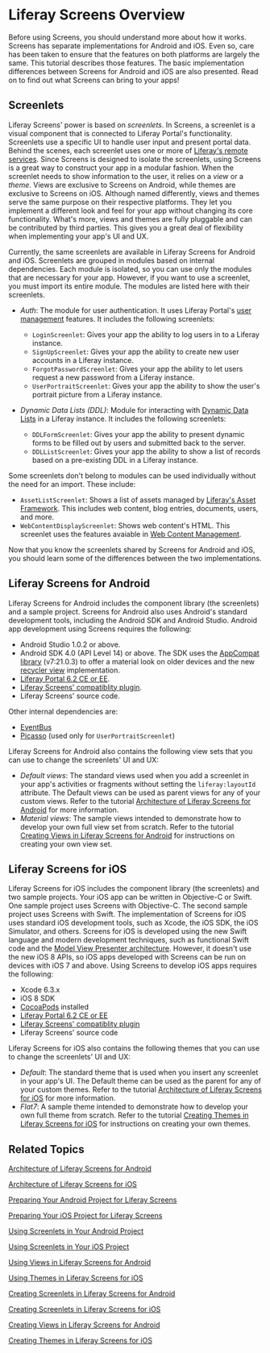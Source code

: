 # Liferay Screens Overview [](id=liferay-screens-overview)

Before using Screens, you should understand more about how it works. Screens has 
separate implementations for Android and iOS. Even so, care has been taken to 
ensure that the features on both platforms are largely the same. This tutorial 
describes those features. The basic implementation differences between Screens 
for Android and iOS are also presented. Read on to find out what Screens can 
bring to your apps!

## Screenlets [](id=screenlets)

Liferay Screens' power is based on *screenlets*. In Screens, a screenlet is a 
visual component that is connected to Liferay Portal's functionality. Screenlets 
use a specific UI to handle user input and present portal data. Behind the 
scenes, each screenlet uses one or more of [Liferay's remote services](/tutorials/-/knowledge_base/6-2/invoking-remote-services). 
Since Screens is designed to isolate the screenlets, using Screens is a great 
way to construct your app in a modular fashion. When the screenlet needs to show 
information to the user, it relies on a *view* or a *theme*. Views are exclusive 
to Screens on Android, while themes are exclusive to Screens on iOS. Although 
named differently, views and themes serve the same purpose on their respective 
platforms. They let you implement a different look and feel for your app without 
changing its core functionality. What's more, views and themes are fully 
pluggable and can be contributed by third parties. This gives you a great deal 
of flexibility when implementing your app's UI and UX. 

Currently, the same screenlets are available in Liferay Screens for Android and
iOS. Screenlets are grouped in modules based on internal dependencies. Each
module is isolated, so you can use only the modules that are necessary for your
app. However, if  you want to use a screenlet, you must import its entire
module. The modules are listed here with their screenlets. 

- *Auth*: The module for user authentication. It uses Liferay Portal's 
  [user management](/portal/-/knowledge_base/6-2/user-management) features. It 
  includes the following screenlets: 

	- `LoginScreenlet`: Gives your app the ability to log users in to a 
	  Liferay instance.
	- `SignUpScreenlet`: Gives your app the ability to create new user 
	  accounts in a Liferay instance.
	- `ForgotPasswordScreenlet`: Gives your app the ability to let users 
	  request a new password from a Liferay instance. 
	- `UserPortraitScreenlet`: Gives your app the ability to show the user's 
	  portrait picture from a Liferay instance.

- *Dynamic Data Lists (DDL)*: Module for interacting with [Dynamic Data Lists](/portal/-/knowledge_base/6-2/using-web-forms-and-dynamic-data-lists) 
  in a Liferay instance. It includes the following screenlets:

	- `DDLFormScreenlet`: Gives your app the ability to present dynamic 
	  forms to be filled out by users and submitted back to the server.
	- `DDLListScreenlet`: Gives your app the ability to show a list of 
	  records based on a pre-existing DDL in a Liferay instance.

Some screenlets don't belong to modules can be used individually without the
need for an import. These include: 

- `AssetListScreenlet`: Shows a list of assets managed by 
  [Liferay's Asset Framework](/tutorials/-/knowledge_base/6-2/asset-framework). 
  This includes web content, blog entries, documents, users, and more. 
- `WebContentDisplayScreenlet`: Shows web content's HTML. This screenlet uses 
  the features avaiable in [Web Content Management](/portal/-/knowledge_base/6-2/web-content-management). 

Now that you know the screenlets shared by Screens for Android and iOS, you 
should learn some of the differences between the two implementations. 

## Liferay Screens for Android [](id=liferay-screens-for-android)

Liferay Screens for Android includes the component library (the screenlets) and 
a sample project. Screens for Android also uses Android's standard development 
tools, including the Android SDK and Android Studio. Android app development 
using Screens requires the following:

- Android Studio 1.0.2 or above.
- Android SDK 4.0 (API Level 14) or above. The SDK uses the [AppCompat library](https://developer.android.com/tools/support-library/features.html#v7-appcompat) 
  (v7:21.0.3) to offer a material look on older devices and the new 
  [recycler view](https://developer.android.com/tools/support-library/features.html#v7-recyclerview) 
  implementation.
- [Liferay Portal 6.2 CE or EE](http://www.liferay.com/downloads/liferay-portal/available-releases).
- [Liferay Screens' compatiblity plugin](https://github.com/liferay/liferay-screens/tree/master/portal). 
- Liferay Screens' source code. 

Other internal dependencies are: 

- [EventBus](https://github.com/greenrobot/EventBus) 
- [Picasso](http://square.github.io/picasso/) (used only for `UserPortraitScreenlet`)

Liferay Screens for Android also contains the following view sets that you can 
use to change the screenlets' UI and UX: 

- *Default views*: The standard views used when you add a screenlet in your
  app's activities or fragments without setting the `liferay:layoutId`
  attribute. The Default views can be used as parent views for any of your
  custom views. Refer to the tutorial [Architecture of Liferay Screens for Android](/tutorials/-/knowledge_base/6-2/architecture-of-liferay-screens-for-android)
  for more information. 
- *Material views*: The sample views intended to demonstrate how to develop your
  own full view set from scratch. Refer to the tutorial [Creating Views in Liferay Screens for Android](/tutorials/-/knowledge_base/6-2/creating-views-in-liferay-screens-for-android)
  for instructions on creating your own view set. 

## Liferay Screens for iOS [](id=liferay-screens-for-ios)

Liferay Screens for iOS includes the component library (the screenlets) and two
sample projects. Your iOS app can be written in Objective-C or Swift. One sample
project uses Screens with Objective-C. The second sample project uses Screens
with Swift. The implementation of Screens for iOS uses standard iOS development
tools, such as Xcode, the iOS SDK, the iOS Simulator, and others. Screens for
iOS is developed using the new Swift language and modern development techniques,
such as functional Swift code and the
[Model View Presenter architecture](http://en.wikipedia.org/wiki/Model%E2%80%93view%E2%80%93presenter).
However, it doesn't use the new iOS 8 APIs, so iOS apps developed with Screens
can be run on devices with iOS 7 and above. Using Screens to develop iOS apps
requires the following: 

- Xcode 6.3.x
- iOS 8 SDK
- [CocoaPods](http://cocoapods.org) installed
- [Liferay Portal 6.2 CE or EE](http://www.liferay.com/downloads/liferay-portal/available-releases)
- [Liferay Screens' compatiblity plugin](https://github.com/liferay/liferay-screens/tree/master/portal)
- Liferay Screens' source code

Liferay Screens for iOS also contains the following themes that you can use to 
change the screenlets' UI and UX: 

- *Default*: The standard theme that is used when you insert any screenlet in
  your app's UI. The Default theme can be used as the parent for any of your
  custom themes. Refer to the tutorial [Architecture of Liferay Screens for iOS](/tutorials/-/knowledge_base/6-2/architecture-of-liferay-screens-for-ios)
  for more information. 
- *Flat7*: A sample theme intended to demonstrate how to develop your own full
  theme from scratch. Refer to the tutorial [Creating Themes in Liferay Screens for iOS](/tutorials/-/knowledge_base/6-2/creating-themes-in-liferay-screens-for-ios)
  for instructions on creating your own themes. 

## Related Topics [](id=related-topics)

[Architecture of Liferay Screens for Android](/tutorials/-/knowledge_base/6-2/architecture-of-liferay-screens-for-android)

[Architecture of Liferay Screens for iOS](/tutorials/-/knowledge_base/6-2/architecture-of-liferay-screens-for-ios)

[Preparing Your Android Project for Liferay Screens](/tutorials/-/knowledge_base/6-2/preparing-your-android-project-for-liferay-screens)

[Preparing Your iOS Project for Liferay Screens](/tutorials/-/knowledge_base/6-2/preparing-your-ios-project-for-liferay-screens)

[Using Screenlets in Your Android Project](/tutorials/-/knowledge_base/6-2/using-screenlets-in-your-android-project)

[Using Screenlets in Your iOS Project](/tutorials/-/knowledge_base/6-2/using-screenlets-in-your-ios-project)

[Using Views in Liferay Screens for Android](/tutorials/-/knowledge_base/6-2/using-views-in-liferay-screens-for-android)

[Using Themes in Liferay Screens for iOS](/tutorials/-/knowledge_base/6-2/using-themes-in-liferay-screens-for-ios)

[Creating Screenlets in Liferay Screens for Android](/tutorials/-/knowledge_base/6-2/creating-screenlets-in-liferay-screens-for-android)

[Creating Screenlets in Liferay Screens for iOS](/tutorials/-/knowledge_base/6-2/creating-screenlets-in-liferay-screens-for-ios)

[Creating Views in Liferay Screens for Android](/tutorials/-/knowledge_base/6-2/creating-views-in-liferay-screens-for-android)

[Creating Themes in Liferay Screens for iOS](/tutorials/-/knowledge_base/6-2/creating-themes-in-liferay-screens-for-ios)
